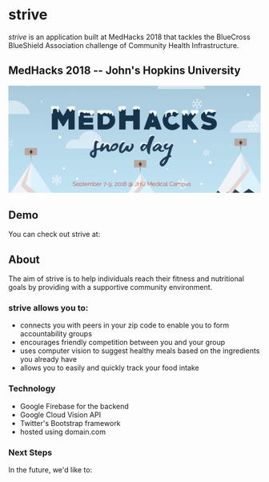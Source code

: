 # strive

*strive* is an application built at MedHacks 2018  that tackles the BlueCross BlueShield Association challenge of Community Health Infrastructure.

## MedHacks 2018 -- John's Hopkins University

![Image Not Found](medhacksbanner.png)


## Demo
You can check out strive at: 

## About
The aim of strive is to help individuals reach their fitness and nutritional goals by providing with a supportive community environment.

### strive allows you to:
* connects you with peers in your zip code to enable you to form accountability groups
* encourages friendly competition between you and your group
* uses computer vision to suggest healthy meals based on the ingredients you already have
* allows you to easily and quickly track your food intake


### Technology
* Google Firebase for the backend
* Google Cloud Vision API
* Twitter's Bootstrap framework
* hosted using domain.com

### Next Steps
In the future, we'd like to:
